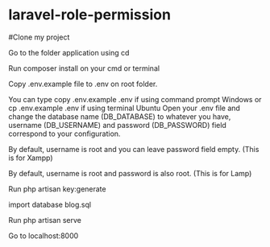 # laravel-role-permission
#Clone my project

Go to the folder application using cd

Run composer install on your cmd or terminal

Copy .env.example file to .env on root folder. 

You can type copy .env.example .env if using command prompt Windows or cp .env.example .env if using terminal Ubuntu
Open your .env file and change the database name (DB_DATABASE) to whatever you have, username (DB_USERNAME) and password (DB_PASSWORD) field correspond to your configuration. 

By default, username is root and you can leave password field empty. (This is for Xampp) 

By default, username is root and password is also root. (This is for Lamp)

Run php artisan key:generate

import database blog.sql 

Run php artisan serve

Go to localhost:8000
